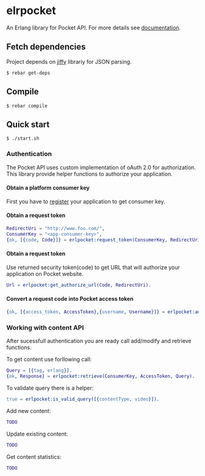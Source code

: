 elrpocket
=========

An Erlang library for Pocket API. For more details see [documentation][1].

## Fetch dependencies

Project depends on [jiffy][3] librariy for JSON parsing.
```
$ rebar get-deps
```

## Compile
```
$ rebar compile
```

## Quick start
```
$ ./start.sh
```

### Authentication
The Pocket API uses custom implementation of oAuth 2.0 for authorization.
This library provide helper functions to authorize your application.

#### Obtain a platform consumer key
First you have to [register][3] your application to get consumer key.

#### Obtain a request token
```erlang
RedirectUri = "http://www.foo.com/",
ConsumerKey = "<app-consumer-key>",
{ok, [{code, Code}]} = erlpocket:request_token(ConsumerKey, RedirectUri).
```
#### Obtain a request token
Use returned security token(code) to get URL that will authorize your
application on Pocket website.
```erlang
Url = erlpocket:get_authorize_url(Code, RedirectUri).
```

#### Convert a request code into Pocket access token
```erlang
{ok, [{access_token, AccessToken},{username, Username}]} = erlpocket:authorize(ConsumerKey, Code).
```

### Working with content API
After sucessfull authentication you are ready call add/modify and retrieve functions.

To get content use forllowing call:
```erlang
Query = [{tag, erlang}].
{ok, Response} = erlpocket:retrieve(ConsumerKey, AccessToken, Query).
```
To validate query there is a helper:
```erlang
true = erlpocket:is_valid_query([{contentType, video}]).
```

Add new content:
```erlang
TODO
```

Update existing content:
```erlang
TODO
```

Get content statistics:
```erlang
TODO
```

[1]: http://getpocket.com/developer/docs/overview
[2]: http://getpocket.com/developer/apps/new
[3]: https://github.com/davisp/jiffy

